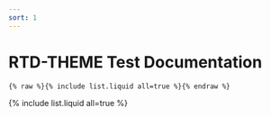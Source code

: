 ```yaml
---
sort: 1
---
```


# RTD-THEME Test Documentation

```
{% raw %}{% include list.liquid all=true %}{% endraw %}
```

{% include list.liquid all=true %}
